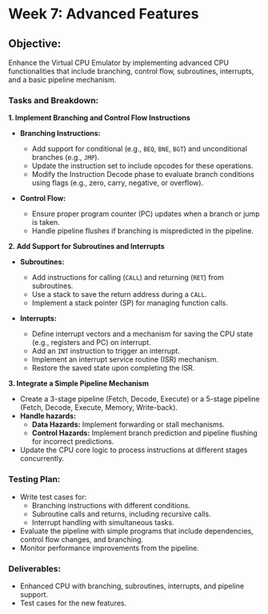 # Week 7: Advanced Features
## Objective:
Enhance the Virtual CPU Emulator by implementing advanced CPU functionalities that include branching, control flow, subroutines, interrupts, and a basic pipeline mechanism.

### Tasks and Breakdown:

**1. Implement Branching and Control Flow Instructions**
- **Branching Instructions:**
  - Add support for conditional (e.g., `BEQ`, `BNE`, `BGT`) and unconditional branches (e.g., `JMP`).
  - Update the instruction set to include opcodes for these operations.
  - Modify the Instruction Decode phase to evaluate branch conditions using flags (e.g., zero, carry, negative, or overflow).

- **Control Flow:**
  - Ensure proper program counter (PC) updates when a branch or jump is taken.
  - Handle pipeline flushes if branching is mispredicted in the pipeline.
    

**2. Add Support for Subroutines and Interrupts**
- **Subroutines:**
  - Add instructions for calling (`CALL`) and returning (`RET`) from subroutines.
  - Use a stack to save the return address during a `CALL`.
  - Implement a stack pointer (SP) for managing function calls.
    
- **Interrupts:**
  - Define interrupt vectors and a mechanism for saving the CPU state (e.g., registers and PC) on interrupt.
  - Add an `INT` instruction to trigger an interrupt.
  - Implement an interrupt service routine (ISR) mechanism.
  - Restore the saved state upon completing the ISR.
 
    
**3. Integrate a Simple Pipeline Mechanism**
- Create a 3-stage pipeline (Fetch, Decode, Execute) or a 5-stage pipeline (Fetch, Decode, Execute, Memory, Write-back).
- **Handle hazards:**
  - **Data Hazards:** Implement forwarding or stall mechanisms.
  - **Control Hazards:** Implement branch prediction and pipeline flushing for incorrect predictions.
- Update the CPU core logic to process instructions at different stages concurrently.

### Testing Plan:

- Write test cases for:
  - Branching instructions with different conditions.
  - Subroutine calls and returns, including recursive calls.
  - Interrupt handling with simultaneous tasks.
- Evaluate the pipeline with simple programs that include dependencies, control flow changes, and branching.
- Monitor performance improvements from the pipeline.

### Deliverables:

- Enhanced CPU with branching, subroutines, interrupts, and pipeline support.
- Test cases for the new features.

